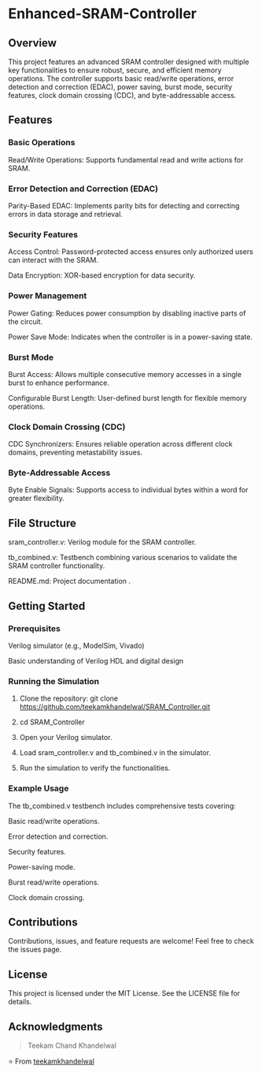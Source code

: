 # Enhanced-SRAM-Controller
## Overview
This project features an advanced SRAM controller designed with multiple key functionalities to ensure robust, secure, and efficient memory operations. The controller supports basic read/write operations, error detection and correction (EDAC), power saving, burst mode, security features, clock domain crossing (CDC), and byte-addressable access.

## Features
### Basic Operations
 Read/Write Operations: Supports fundamental read and write actions for SRAM.

### Error Detection and Correction (EDAC)
Parity-Based EDAC: Implements parity bits for detecting and correcting errors in data storage and retrieval.

### Security Features
Access Control: Password-protected access ensures only authorized users can interact with the SRAM.

Data Encryption: XOR-based encryption for data security.

### Power Management
Power Gating: Reduces power consumption by disabling inactive parts of the circuit.

Power Save Mode: Indicates when the controller is in a power-saving state.

### Burst Mode
Burst Access: Allows multiple consecutive memory accesses in a single burst to enhance performance.

Configurable Burst Length: User-defined burst length for flexible memory operations.

### Clock Domain Crossing (CDC)
CDC Synchronizers: Ensures reliable operation across different clock domains, preventing metastability issues.

### Byte-Addressable Access
Byte Enable Signals: Supports access to individual bytes within a word for greater flexibility.

## File Structure
sram_controller.v: Verilog module for the SRAM controller.

tb_combined.v: Testbench combining various scenarios to validate the SRAM controller functionality.

README.md: Project documentation .

## Getting Started
### Prerequisites
Verilog simulator (e.g., ModelSim, Vivado)

Basic understanding of Verilog HDL and digital design

### Running the Simulation
1. Clone the repository:
git clone https://github.com/teekamkhandelwal/SRAM_Controller.git

2. cd SRAM_Controller

3. Open your Verilog simulator.

4. Load sram_controller.v and tb_combined.v in the simulator.

5. Run the simulation to verify the functionalities.

### Example Usage
The tb_combined.v testbench includes comprehensive tests covering:

Basic read/write operations.

Error detection and correction.

Security features.

Power-saving mode.

Burst read/write operations.

Clock domain crossing.

## Contributions
Contributions, issues, and feature requests are welcome! Feel free to check the issues page.

## License
This project is licensed under the MIT License. See the LICENSE file for details.

## Acknowledgments
> Teekam Chand Khandelwal

⭐️ From [teekamkhandelwal](https://github.com/teekamkhandelwal)

